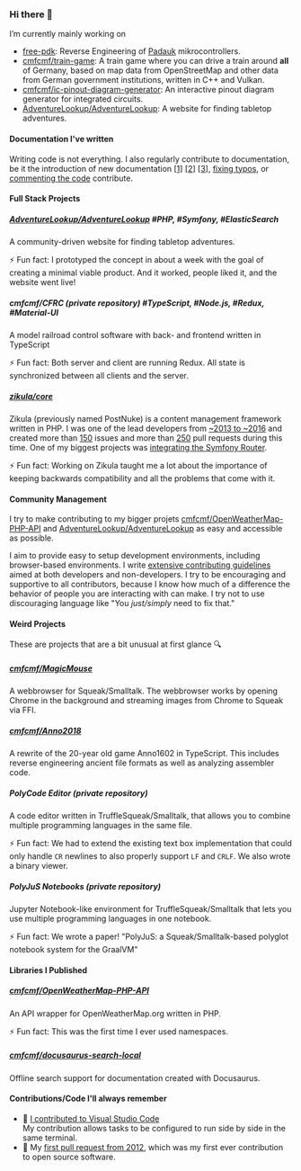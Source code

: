 ### Hi there 👋

I’m currently mainly working on 
- [free-pdk](https://github.com/free-pdk): Reverse Engineering of [Padauk](http://www.padauk.com.tw/) mikrocontrollers.
- [cmfcmf/train-game](https://github.com/cmfcmf/train-game): A train game where you can drive a train around **all** of Germany, based on map data from OpenStreetMap and other data from German government institutions, written in C++ and Vulkan.
- [cmfcmf/ic-pinout-diagram-generator](https://github.com/cmfcmf/ic-pinout-diagram-generator): An interactive pinout diagram generator for integrated circuits.
- [AdventureLookup/AdventureLookup](https://github.com/AdventureLookup/AdventureLookup): A website for finding tabletop adventures.

#### Documentation I've written

Writing code is not everything. I also regularly contribute to documentation, be it the introduction of new documentation [[1]](https://github.com/schul-cloud/gamification/pull/60) [[2]](https://github.com/free-pdk/free-pdk.github.io/pull/3) [[3]](https://github.com/cmfcmf/OpenWeatherMap-PHP-API/pull/141), [fixing typos](https://github.com/pulls?q=is%3Apr+author%3Acmfcmf+sort%3Aupdated-desc+is%3Amerged+typo), or [commenting the code](https://github.com/badaix/snapcast/pull/543/files) contribute.

#### Full Stack Projects

##### [AdventureLookup/AdventureLookup](https://github.com/AdventureLookup/AdventureLookup) *#PHP, #Symfony, #ElasticSearch*

A community-driven website for finding tabletop adventures.

⚡ Fun fact: I prototyped the concept in about a week with the goal of creating a minimal viable product. And it worked, people liked it, and the website went live!   

##### cmfcmf/CFRC (private repository) *#TypeScript, #Node.js, #Redux, #Material-UI*

A model railroad control software with back- and frontend written in TypeScript

⚡ Fun fact: Both server and client are running Redux. All state is synchronized between all clients and the server.  

##### [zikula/core](https://github.com/zikula/core)

Zikula (previously named PostNuke) is a content management framework written in PHP.
I was one of the lead developers from 
[~2013 to ~2016](https://github.com/zikula/core/graphs/contributors?from=2012-08-15&to=2016-09-22&type=c)
and created more than 
[150](https://github.com/zikula/core/issues?q=is%3Aissue+sort%3Aupdated-desc+author%3Acmfcmf)
issues and more than
[250](https://github.com/zikula/core/pulls?q=is%3Apr+author%3Acmfcmf+is%3Amerged+sort%3Acomments-desc)
pull requests during this time. 
One of my biggest projects was 
[integrating the Symfony Router](https://github.com/zikula/core/pulls?q=is%3Apr+author%3Acmfcmf+is%3Amerged+sort%3Acomments-desc+route).

⚡ Fun fact: Working on Zikula taught me a lot about the importance of keeping backwards compatibility and all the problems that come with it.

#### Community Management

I try to make contributing to my bigger projets 
[cmfcmf/OpenWeatherMap-PHP-API](https://github.com/cmfcmf/OpenWeatherMap-PHP-API) and 
[AdventureLookup/AdventureLookup](https://github.com/AdventureLookup/AdventureLookup/)
as easy and accessible as possible.

I aim to provide easy to setup development environments, including browser-based environments.
I write [extensive contributing guidelines](https://github.com/AdventureLookup/AdventureLookup/blob/dev/CONTRIBUTING.md) 
aimed at both developers and non-developers.
I try to be encouraging and supportive to all contributors, because I know how much of a difference the behavior of people you are interacting with can make.
I try not to use discouraging language like "You *just/simply* need to fix that."

#### Weird Projects

These are projects that are a bit unusual at first glance :mag:

##### [cmfcmf/MagicMouse](https://github.com/cmfcmf/MagicMouse)

A webbrowser for Squeak/Smalltalk. The webbrowser works by opening Chrome in the background and streaming images from Chrome to Squeak via FFI.

##### [cmfcmf/Anno2018](https://github.com/cmfcmf/Anno2018)

A rewrite of the 20-year old game Anno1602 in TypeScript. This includes reverse engineering ancient file formats as well as analyzing assembler code.

##### PolyCode Editor (private repository)

A code editor written in TruffleSqueak/Smalltalk, that allows you to combine multiple programming languages in the same file.

⚡ Fun fact: We had to extend the existing text box implementation that could only handle `CR` newlines to also properly support `LF` and `CRLF`. We also wrote a binary viewer.

##### PolyJuS Notebooks (private repository)

Jupyter Notebook-like environment for TruffleSqueak/Smalltalk that lets you use multiple programming languages in one notebook.

⚡ Fun fact: We wrote a paper! "PolyJuS: a Squeak/Smalltalk-based polyglot notebook system for the GraalVM"

#### Libraries I Published

##### [cmfcmf/OpenWeatherMap-PHP-API](https://github.com/cmfcmf/OpenWeatherMap-PHP-API)

An API wrapper for OpenWeatherMap.org written in PHP.

⚡ Fun fact: This was the first time I ever used namespaces.

##### [cmfcmf/docusaurus-search-local](https://github.com/cmfcmf/docusaurus-search-local)

Offline search support for documentation created with Docusaurus.

#### Contributions/Code I'll always remember

- :tada: [I contributed to Visual Studio Code](https://github.com/microsoft/vscode/pull/65973)  
  My contribution allows tasks to be configured to run side by side in the same terminal.
- :tada: My [first pull request from 2012](https://github.com/zikula/core/pull/455), which was my first ever contribution to open source software.

<!--
- :tada: [The first time I ever wrote a sort algorithm](https://github.com/cmfcmf/RoboRally/blob/5184683c929d396ff5c3df859bcb1d591f7e9b36/Source/Master.nxc#L141-L158)
-->
